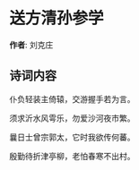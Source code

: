 # 送方清孙参学

**作者**: 刘克庄

## 诗词内容

仆负轻装主倚辕，交游握手若为言。

须求沂水风雩乐，勿爱沙河夜市繁。

曩日士曾宗郭太，它时我欲传何蕃。

殷勤待折津亭柳，老怕春寒不出村。

